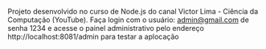 Projeto desenvolvido no curso de Node.js do canal Victor Lima - Ciência da Computação (YouTube). 
Faça login com o usuário: admin@gmail.com de senha 1234 e acesse o painel administrativo pelo endereço http://localhost:8081/admin para testar a aplocação
